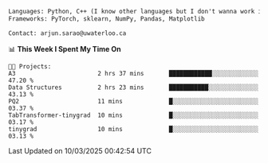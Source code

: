 ```txt
Languages: Python, C++ (I know other languages but I don't wanna work in em)
Frameworks: PyTorch, sklearn, NumPy, Pandas, Matplotlib

Contact: arjun.sarao@uwaterloo.ca
```

<!--START_SECTION:waka-->
📊 **This Week I Spent My Time On** 

```text
🐱‍💻 Projects: 
A3                       2 hrs 37 mins       ████████████░░░░░░░░░░░░░   47.20 % 
Data Structures          2 hrs 23 mins       ███████████░░░░░░░░░░░░░░   43.13 % 
PQ2                      11 mins             █░░░░░░░░░░░░░░░░░░░░░░░░   03.37 % 
TabTransformer-tinygrad  10 mins             █░░░░░░░░░░░░░░░░░░░░░░░░   03.17 % 
tinygrad                 10 mins             █░░░░░░░░░░░░░░░░░░░░░░░░   03.13 % 
```


 Last Updated on 10/03/2025 00:42:54 UTC
<!--END_SECTION:waka-->
